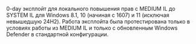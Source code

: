 0-day эксплойт для локального повышения прав с MEDIUM IL до SYSTEM IL для Windows 8.1, 10 (начиная с 1607) и 11 (исключая невышедшую 24H2). Работа эксплойта была протестирована только в условиях работы из MEDIUM IL и только с обновленным Windows Defender в стандартной конфигурации.
